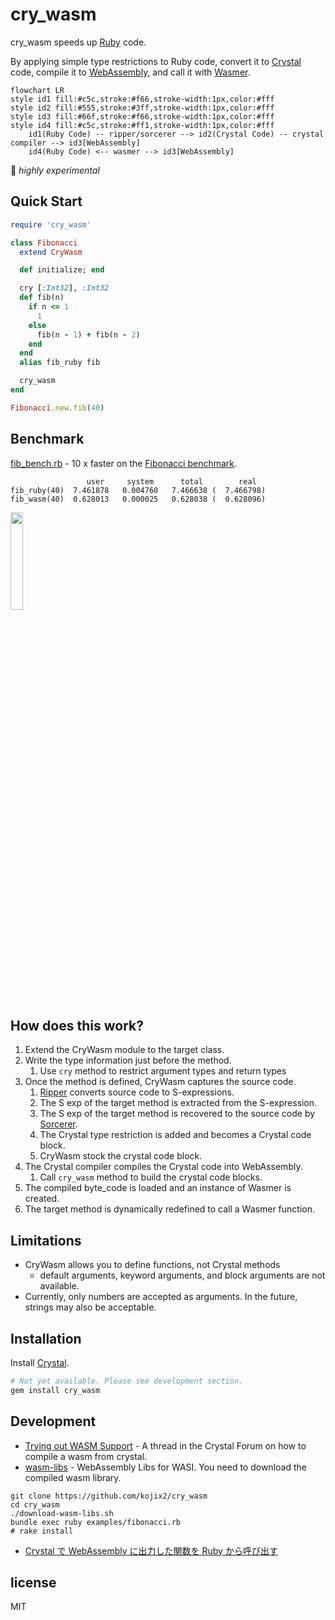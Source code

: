 # cry_wasm

cry_wasm speeds up [Ruby](https://github.com/ruby/ruby) code.

By applying simple type restrictions to Ruby code, convert it to [Crystal](https://github.com/crystal-lang/crystal) code, compile it to [WebAssembly](https://webassembly.org/), and call it with [Wasmer](https://github.com/wasmerio/wasmer).

```mermaid
flowchart LR
style id1 fill:#c5c,stroke:#f66,stroke-width:1px,color:#fff
style id2 fill:#555,stroke:#3ff,stroke-width:1px,color:#fff
style id3 fill:#66f,stroke:#f66,stroke-width:1px,color:#fff
style id4 fill:#c5c,stroke:#ff1,stroke-width:1px,color:#fff
    id1(Ruby Code) -- ripper/sorcerer --> id2(Crystal Code) -- crystal compiler --> id3[WebAssembly]
    id4(Ruby Code) <-- wasmer --> id3[WebAssembly]
```

:space_invader: _highly experimental_

## Quick Start

```ruby
require 'cry_wasm'

class Fibonacci
  extend CryWasm

  def initialize; end

  cry [:Int32], :Int32
  def fib(n)
    if n <= 1
      1
    else
      fib(n - 1) + fib(n - 2)
    end
  end
  alias fib_ruby fib

  cry_wasm
end

Fibonacci.new.fib(40)
```

## Benchmark

[fib_bench.rb](https://github.com/kojix2/cry_wasm/blob/main/examples/fib_bench.rb) - 10 x faster on the [Fibonacci benchmark](https://crystal-lang.org/2016/07/15/fibonacci-benchmark/).

```
                 user     system      total        real
fib_ruby(40)  7.461878   0.004760   7.466638 (  7.466798)
fib_wasm(40)  0.628013   0.000025   0.628038 (  0.628096)
```

<img src="https://user-images.githubusercontent.com/5798442/205485566-5f7d1bae-4908-43a1-8f9a-801ae8d7d33e.png" width=20% height="20%">

## How does this work?

1. Extend the CryWasm module to the target class.
1. Write the type information just before the method.
   1. Use `cry` method to restrict argument types and return types
1. Once the method is defined, CryWasm captures the source code.
   1. [Ripper](https://ruby-doc.org/stdlib-3.1.2/libdoc/ripper/rdoc/Ripper.html) converts source code to S-expressions.
   1. The S exp of the target method is extracted from the S-expression.
   1. The S exp of the target method is recovered to the source code by [Sorcerer](https://github.com/rspec-given/sorcerer).
   1. The Crystal type restriction is added and becomes a Crystal code block.
   1. CryWasm stock the crystal code block.
1. The Crystal compiler compiles the Crystal code into WebAssembly.
   1. Call `cry_wasm` method to build the crystal code blocks.
1. The compiled byte_code is loaded and an instance of Wasmer is created.
1. The target method is dynamically redefined to call a Wasmer function.

## Limitations

- CryWasm allows you to define functions, not Crystal methods
  - default arguments, keyword arguments, and block arguments are not available.
- Currently, only numbers are accepted as arguments. In the future, strings may also be acceptable.

## Installation

Install [Crystal](https://github.com/crystal-lang/crystal).

```sh
# Not yet available. Please see development section.
gem install cry_wasm
```

## Development

- [Trying out WASM Support](https://forum.crystal-lang.org/t/trying-out-wasm-support/4508/48) - A thread in the Crystal Forum on how to compile a wasm from crystal.
- [wasm-libs](https://github.com/lbguilherme/wasm-libs) - WebAssembly Libs for WASI. You need to download the compiled wasm library.

```
git clone https://github.com/kojix2/cry_wasm
cd cry_wasm
./download-wasm-libs.sh
bundle exec ruby examples/fibonacci.rb
# rake install
```

- [Crystal で WebAssembly に出力した関数を Ruby から呼び出す](https://qiita.com/kojix2/items/b233f1419b26f7fc0e1b)

## license

MIT
